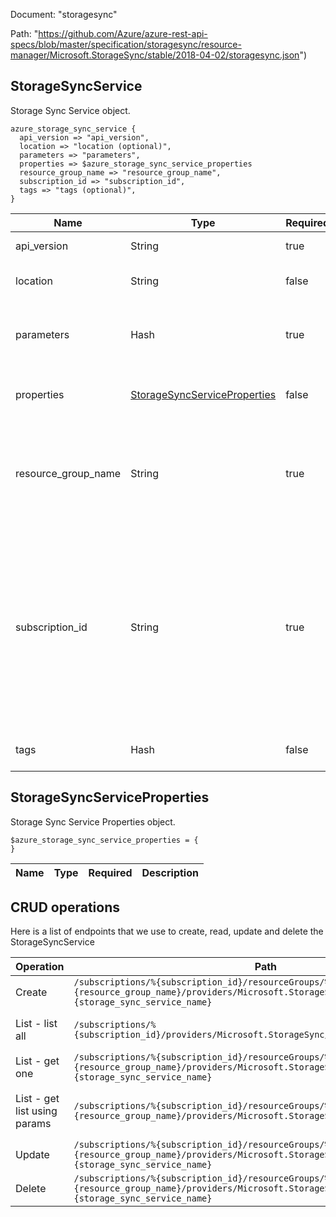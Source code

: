 Document: "storagesync"


Path: "https://github.com/Azure/azure-rest-api-specs/blob/master/specification/storagesync/resource-manager/Microsoft.StorageSync/stable/2018-04-02/storagesync.json")

## StorageSyncService

Storage Sync Service object.

```puppet
azure_storage_sync_service {
  api_version => "api_version",
  location => "location (optional)",
  parameters => "parameters",
  properties => $azure_storage_sync_service_properties
  resource_group_name => "resource_group_name",
  subscription_id => "subscription_id",
  tags => "tags (optional)",
}
```

| Name        | Type           | Required       | Description       |
| ------------- | ------------- | ------------- | ------------- |
|api_version | String | true | Client Api Version. |
|location | String | false | The location of the resource. |
|parameters | Hash | true | Storage Sync Service resource name. |
|properties | [StorageSyncServiceProperties](#storagesyncserviceproperties) | false | Storage Sync Service properties. |
|resource_group_name | String | true | The name of the resource group within the user's subscription. The name is case insensitive. |
|subscription_id | String | true | Gets subscription credentials which uniquely identify the Microsoft Azure subscription. The subscription ID forms part of the URI for every service call. |
|tags | Hash | false | The tags of the resource. |
        
## StorageSyncServiceProperties

Storage Sync Service Properties object.

```puppet
$azure_storage_sync_service_properties = {
}
```

| Name        | Type           | Required       | Description       |
| ------------- | ------------- | ------------- | ------------- |



## CRUD operations

Here is a list of endpoints that we use to create, read, update and delete the StorageSyncService

| Operation | Path | Verb | Description | OperationID |
| ------------- | ------------- | ------------- | ------------- | ------------- |
|Create|`/subscriptions/%{subscription_id}/resourceGroups/%{resource_group_name}/providers/Microsoft.StorageSync/storageSyncServices/%{storage_sync_service_name}`|Put|Create a new StorageSyncService.|StorageSyncServices_Create|
|List - list all|`/subscriptions/%{subscription_id}/providers/Microsoft.StorageSync/storageSyncServices`|Get|Get a StorageSyncService list by subscription.|StorageSyncServices_ListBySubscription|
|List - get one|`/subscriptions/%{subscription_id}/resourceGroups/%{resource_group_name}/providers/Microsoft.StorageSync/storageSyncServices/%{storage_sync_service_name}`|Get|Get a given StorageSyncService.|StorageSyncServices_Get|
|List - get list using params|`/subscriptions/%{subscription_id}/resourceGroups/%{resource_group_name}/providers/Microsoft.StorageSync/storageSyncServices`|Get|Get a StorageSyncService list by Resource group name.|StorageSyncServices_ListByResourceGroup|
|Update|`/subscriptions/%{subscription_id}/resourceGroups/%{resource_group_name}/providers/Microsoft.StorageSync/storageSyncServices/%{storage_sync_service_name}`|Put|Create a new StorageSyncService.|StorageSyncServices_Create|
|Delete|`/subscriptions/%{subscription_id}/resourceGroups/%{resource_group_name}/providers/Microsoft.StorageSync/storageSyncServices/%{storage_sync_service_name}`|Delete|Delete a given StorageSyncService.|StorageSyncServices_Delete|

